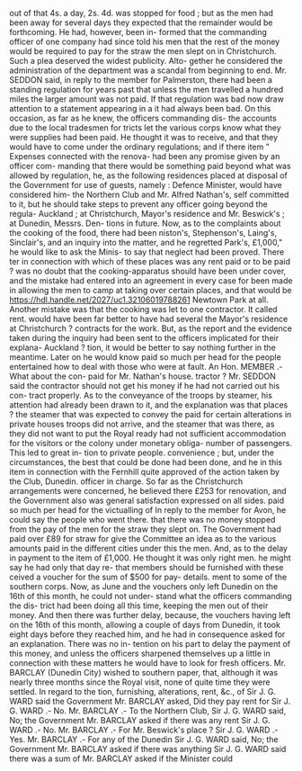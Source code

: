 out of that 4s. a day, 2s. 4d. was stopped for food ; but as the men had been away for several days they expected that the remainder would be forthcoming. He had, however, been in- formed that the commanding officer of one company had since told his men that the rest of the money would be required to pay for the straw the men slept on in Christchurch. Such a plea deserved the widest publicity. Alto- gether he considered the administration of the department was a scandal from beginning to end. Mr. SEDDON said, in reply to the member for Palmerston, there had been a standing regulation for years past that unless the men travelled a hundred miles the larger amount was not paid. If that regulation was bad now draw attention to a statement appearing in a it had always been bad. On this occasion, as far as he knew, the officers commanding dis- the accounts due to the local tradesmen for tricts let the various corps know what they were supplies had been paid. He thought it was to receive, and that they would have to come under the ordinary regulations; and if there item " Expenses connected with the renova- had been any promise given by an officer com- manding that there would be something paid beyond what was allowed by regulation, he, as the following residences placed at disposal of the Government for use of guests, namely : Defence Minister, would have considered him- the Northern Club and Mr. Alfred Nathan's, self committed to it, but he should take steps to prevent any officer going beyond the regula- Auckland ; at Christchurch, Mayor's residence and Mr. Beswick's ; at Dunedin, Messrs. Den- tions in future. Now, as to the complaints about the cooking of the food, there had been niston's, Stephenson's, Laing's, Sinclair's, and an inquiry into the matter, and he regretted Park's, £1,000," he would like to ask the Minis- to say that neglect had been proved. There ter in connection with which of these places was any rent paid or to be paid ? was no doubt that the cooking-apparatus should have been under cover, and the mistake had entered into an agreement in every case for been made in allowing the men to camp at taking over certain places, and that would be https://hdl.handle.net/2027/uc1.32106019788261 Newtown Park at all. Another mistake was that the cooking was let to one contractor. It called rent. would have been far better to have had several the Mayor's residence at Christchurch ? contracts for the work. But, as the report and the evidence taken during the inquiry had been sent to the officers implicated for their explana- Auckland ? tion, it would be better to say nothing further in the meantime. Later on he would know paid so much per head for the people entertained how to deal with those who were at fault. An Hon. MEMBER .- What about the con- paid for Mr. Nathan's house. tractor ? Mr. SEDDON said the contractor should not get his money if he had not carried out his con- tract properly. As to the conveyance of the troops by steamer, his attention had already been drawn to it, and the explanation was that places ? the steamer that was expected to convey the paid for certain alterations in private houses troops did not arrive, and the steamer that was there, as they did not want to put the Royal ready had not sufficient accommodation for the visitors or the colony under monetary obliga- number of passengers. This led to great in- tion to private people. convenience ; but, under the circumstances, the best that could be done had been done, and he in this item in connection with the Fernhill quite approved of the action taken by the Club, Dunedin. officer in charge. So far as the Christchurch arrangements were concerned, he believed there £253 for renovation, and the Government also was general satisfaction expressed on all sides. paid so much per head for the victualling of In reply to the member for Avon, he could say the people who went there. that there was no money stopped from the pay of the men for the straw they slept on. The Government had paid over £89 for straw for give the Committee an idea as to the various amounts paid in the different cities under this the men. And, as to the delay in payment to the item of £1,000. He thought it was only right men. he might say he had only that day re- that members should be furnished with these ceived a voucher for the sum of $500 for pay- details. ment to some of the southern corps. Now, as <!-- PageNumber="\-" --> June and the vouchers only left Dunedin on the 16th of this month, he could not under- stand what the officers commanding the dis- trict had been doing all this time, keeping the men out of their money. And then there was further delay, because, the vouchers having left on the 16th of this month, allowing a couple of days from Dunedin, it took eight days before they reached him, and he had in consequence asked for an explanation. There was no in- tention on his part to delay the payment of this money, and unless the officers sharpened themselves up a little in connection with these matters he would have to look for fresh officers. Mr. BARCLAY (Dunedin City) wished to southern paper, that, although it was nearly three months since the Royal visit, none of quite time they were settled. In regard to the tion, furnishing, alterations, rent, &c., of Sir J. G. WARD said the Government Mr. BARCLAY asked, Did they pay rent for Sir J. G. WARD .- No. Mr. BARCLAY .- To the Northern Club, Sir J. G. WARD said, No; the Government Mr. BARCLAY asked if there was any rent Sir J. G. WARD .- No. Mr. BARCLAY .- For Mr. Beswick's place ? Sir J. G. WARD .- Yes. Mr. BARCLAY .- For any of the Dunedin Sir J. G. WARD said, No; the Government Mr. BARCLAY asked if there was anything Sir J. G. WARD said there was a sum of Mr. BARCLAY asked if the Minister could 